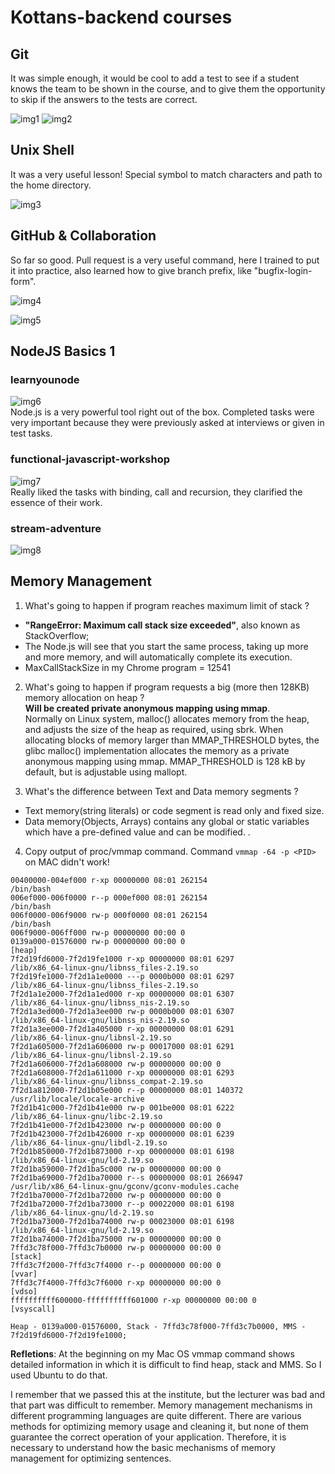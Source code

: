 # Kottans-backend courses

## Git
It was simple enough, it would be cool to add a test to see if a student knows the team to be shown in the course, and to give them the opportunity to skip if the answers to the tests are correct.

![img1](https://github.com/Synkevych/kottans-backend/blob/master/task_git/img1.png)
![img2](https://github.com/Synkevych/kottans-backend/blob/master/task_git/img4.png)

## Unix Shell
It was a very useful lesson! Special symbol to match characters and path to the home directory.

![img3](https://github.com/Synkevych/kottans-backend/blob/master/task_unix_shell/img_linux_1.png)

## GitHub & Collaboration
So far so good. Pull request is a very useful command, here I trained to put it into practice, also learned how to give branch prefix, like "bugfix-login-form". 

![img4](https://github.com/Synkevych/kottans-backend/blob/master/task_git-collaboration/img_git_collaboration_1.png)

![img5](https://github.com/Synkevych/kottans-backend/blob/master/task_git-collaboration/img_git_collaboration_2.png)  

## NodeJS Basics 1
### learnyounode
![img6](https://github.com/Synkevych/kottans-backend/blob/master/node_basic_1/learnyounode/node_basic_1.png)   
Node.js is a very powerful tool right out of the box.
Completed tasks were very important because they were previously asked at interviews or given in test tasks.

### functional-javascript-workshop
![img7](https://github.com/Synkevych/kottans-backend/blob/master/node_basic_1/functional-javascript-workshop/fjw-img.png)   
Really liked the tasks with binding, call and recursion, they clarified the essence of their work.   

### stream-adventure
![img8](https://github.com/Synkevych/kottans-backend/blob/master/node_basic_1/stream-adventure/st-img.png)

## Memory Management
1. What's going to happen if program reaches maximum limit of stack ? 
- **"RangeError: Maximum call stack size exceeded"**, also known as StackOverflow;
- The Node.js will see that you start the same process, taking up more and more memory, and will automatically complete its execution.
- MaxCallStackSize in my Chrome program = 12541

2. What's going to happen if program requests a big (more then 128KB) memory allocation on heap ?   
**Will be created private anonymous mapping using mmap**.   
Normally on Linux system, malloc() allocates memory from the heap, and adjusts the size of the heap as required, using sbrk. When allocating blocks of memory larger than MMAP_THRESHOLD bytes, the glibc malloc() implementation allocates the memory as a private anonymous mapping using mmap. MMAP_THRESHOLD is 128 kB by default, but is adjustable using mallopt.

3. What's the difference between Text and Data memory segments ?
- Text memory(string literals) or code segment is read only and fixed size.
- Data memory(Objects, Arrays) contains any global or static variables which have a pre-defined value and can be modified. .

4. Copy output of proc/vmmap command. 
Command ```vmmap -64 -p <PID>``` on MAC didn't work!
```
00400000-004ef000 r-xp 00000000 08:01 262154                             /bin/bash
006ef000-006f0000 r--p 000ef000 08:01 262154                             /bin/bash
006f0000-006f9000 rw-p 000f0000 08:01 262154                             /bin/bash
006f9000-006ff000 rw-p 00000000 00:00 0 
0139a000-01576000 rw-p 00000000 00:00 0                                  [heap]
7f2d19fd6000-7f2d19fe1000 r-xp 00000000 08:01 6297                       /lib/x86_64-linux-gnu/libnss_files-2.19.so
7f2d19fe1000-7f2d1a1e0000 ---p 0000b000 08:01 6297                       /lib/x86_64-linux-gnu/libnss_files-2.19.so
7f2d1a1e2000-7f2d1a1ed000 r-xp 00000000 08:01 6307                       /lib/x86_64-linux-gnu/libnss_nis-2.19.so
7f2d1a3ed000-7f2d1a3ee000 rw-p 0000b000 08:01 6307                       /lib/x86_64-linux-gnu/libnss_nis-2.19.so
7f2d1a3ee000-7f2d1a405000 r-xp 00000000 08:01 6291                       /lib/x86_64-linux-gnu/libnsl-2.19.so
7f2d1a605000-7f2d1a606000 rw-p 00017000 08:01 6291                       /lib/x86_64-linux-gnu/libnsl-2.19.so
7f2d1a606000-7f2d1a608000 rw-p 00000000 00:00 0 
7f2d1a608000-7f2d1a611000 r-xp 00000000 08:01 6293                       /lib/x86_64-linux-gnu/libnss_compat-2.19.so
7f2d1a812000-7f2d1b05e000 r--p 00000000 08:01 140372                     /usr/lib/locale/locale-archive
7f2d1b41c000-7f2d1b41e000 rw-p 001be000 08:01 6222                       /lib/x86_64-linux-gnu/libc-2.19.so
7f2d1b41e000-7f2d1b423000 rw-p 00000000 00:00 0 
7f2d1b423000-7f2d1b426000 r-xp 00000000 08:01 6239                       /lib/x86_64-linux-gnu/libdl-2.19.so
7f2d1b850000-7f2d1b873000 r-xp 00000000 08:01 6198                       /lib/x86_64-linux-gnu/ld-2.19.so
7f2d1ba59000-7f2d1ba5c000 rw-p 00000000 00:00 0 
7f2d1ba69000-7f2d1ba70000 r--s 00000000 08:01 266947                     /usr/lib/x86_64-linux-gnu/gconv/gconv-modules.cache
7f2d1ba70000-7f2d1ba72000 rw-p 00000000 00:00 0 
7f2d1ba72000-7f2d1ba73000 r--p 00022000 08:01 6198                       /lib/x86_64-linux-gnu/ld-2.19.so
7f2d1ba73000-7f2d1ba74000 rw-p 00023000 08:01 6198                       /lib/x86_64-linux-gnu/ld-2.19.so
7f2d1ba74000-7f2d1ba75000 rw-p 00000000 00:00 0 
7ffd3c78f000-7ffd3c7b0000 rw-p 00000000 00:00 0                          [stack]
7ffd3c7f2000-7ffd3c7f4000 r--p 00000000 00:00 0                          [vvar]
7ffd3c7f4000-7ffd3c7f6000 r-xp 00000000 00:00 0                          [vdso]
ffffffffff600000-ffffffffff601000 r-xp 00000000 00:00 0                  [vsyscall]     
```
```
Heap - 0139a000-01576000, Stack - 7ffd3c78f000-7ffd3c7b0000, MMS - 7f2d19fd6000-7f2d19fe1000;
```
**Refletions**: 
At the beginning on my Mac OS vmmap command shows detailed information in which it is difficult to find heap, stack and MMS. So I used Ubuntu to do that.

I remember that we passed this at the institute, but the lecturer was bad and that part was difficult to remember.
Memory management mechanisms in different programming languages are quite different. There are various methods for optimizing memory usage and cleaning it, but none of them guarantee the correct operation of your application. Therefore, it is necessary to understand how the basic mechanisms of memory management for optimizing sentences.
